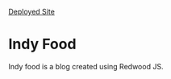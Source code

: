 [Deployed Site](https://vocal-liger-00206f.netlify.app)

# Indy Food

Indy food is a blog created using Redwood JS.

